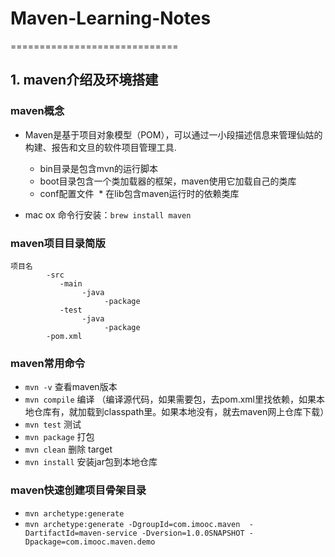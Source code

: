# Maven-Learning-Notes
=============================
## 1. maven介绍及环境搭建
### maven概念 ###
* Maven是基于项目对象模型（POM），可以通过一小段描述信息来管理仙姑的构建、报告和文旦的软件项目管理工具.
  * bin目录是包含mvn的运行脚本
  * boot目录包含一个类加载器的框架，maven使用它加载自己的类库
  * conf配置文件
  * 在lib包含maven运行时的依赖类库
  
* mac ox 命令行安装：`brew install maven`

### maven项目目录简版 ###
```
项目名
		-src 
		   -main
		        -java
		             -package
		   -test
		        -java
		             -package
		-pom.xml
```


### maven常用命令 ###
* `mvn -v` 查看maven版本
* `mvn compile` 编译 （编译源代码，如果需要包，去pom.xml里找依赖，如果本地仓库有，就加载到classpath里。如果本地没有，就去maven网上仓库下载）
* `mvn test` 测试
* `mvn package` 打包
* `mvn clean` 删除 target
* `mvn install` 安装jar包到本地仓库

### maven快速创建项目骨架目录 ###
* `mvn archetype:generate`
* `mvn archetype:generate -DgroupId=com.imooc.maven  -DartifactId=maven-service -Dversion=1.0.0SNAPSHOT -Dpackage=com.imooc.maven.demo`
